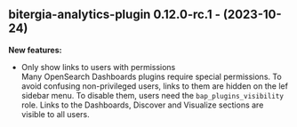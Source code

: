 ## bitergia-analytics-plugin 0.12.0-rc.1 - (2023-10-24)

**New features:**

 * Only show links to users with permissions\
   Many OpenSearch Dashboards plugins require special permissions. To
   avoid confusing non-privileged users, links to them are hidden on the
   lef sidebar menu. To disable them, users need the
   `bap_plugins_visibility` role. Links to the Dashboards, Discover and
   Visualize sections are visible to all users.

